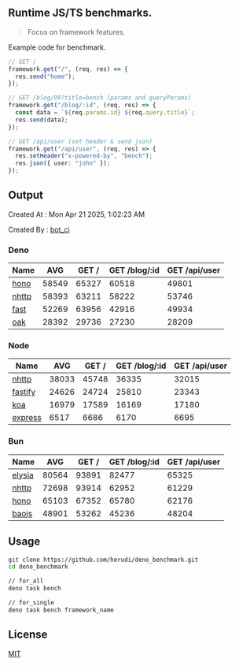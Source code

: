 ## Runtime JS/TS benchmarks.

> Focus on framework features.

Example code for benchmark.
```ts
// GET /
framework.get("/", (req, res) => {
  res.send("home");
});

// GET /blog/99?title=bench (params and queryParams)
framework.get("/blog/:id", (req, res) => {
  const data = `${req.params.id} ${req.query.title}`;
  res.send(data);
});

// GET /api/user (set header & send json)
framework.get("/api/user", (req, res) => {
  res.setHeader("x-powered-by", "bench");
  res.json({ user: "john" });
});
```

## Output
Created At : Mon Apr 21 2025, 1:02:23 AM

Created By : [bot_ci](https://github.com/herudi/deno_benchmarks/commits?author=github-actions%5Bbot%5D)


### Deno
|Name|AVG|GET /|GET /blog/:id|GET /api/user|
|----|----|----|----|----|
|[hono](https://github.com/honojs/hono)|58549|65327|60518|49801|
|[nhttp](https://github.com/nhttp/nhttp)|58393|63211|58222|53746|
|[fast](https://github.com/danteissaias/fast)|52269|63956|42916|49934|
|[oak](https://github.com/oakserver/oak)|28392|29736|27230|28209|
  


### Node
|Name|AVG|GET /|GET /blog/:id|GET /api/user|
|----|----|----|----|----|
|[nhttp](https://github.com/nhttp/nhttp)|38033|45748|36335|32015|
|[fastify](https://github.com/fastify/fastify)|24626|24724|25810|23343|
|[koa](https://github.com/koajs/koa)|16979|17589|16169|17180|
|[express](https://github.com/expressjs/express)|6517|6686|6170|6695|
  


### Bun
|Name|AVG|GET /|GET /blog/:id|GET /api/user|
|----|----|----|----|----|
|[elysia](https://github.com/elysiajs/elysia)|80564|93891|82477|65325|
|[nhttp](https://github.com/nhttp/nhttp)|72698|93914|62952|61229|
|[hono](https://github.com/honojs/hono)|65103|67352|65780|62176|
|[baojs](https://github.com/mattreid1/baojs)|48901|53262|45236|48204|
  



## Usage

```bash
git clone https://github.com/herudi/deno_benchmark.git
cd deno_benchmark

// for_all
deno task bench

// for_single
deno task bench framework_name
```

## License

[MIT](LICENSE)

